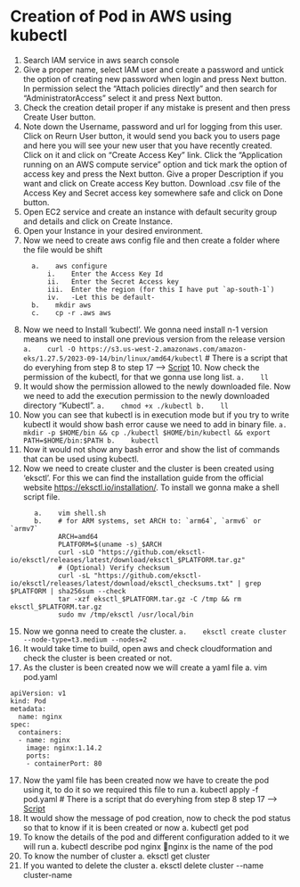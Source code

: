 # Creation of Pod in AWS using kubectl

1.	Search IAM service in aws search console
2.	Give a proper name, select IAM user and create a password and untick the option of creating new password when login and press Next button. In permission select the “Attach policies directly” and then search for “AdministratorAccess” select it and press Next button.
3.	Check the creation detail proper if any mistake is present and then press Create User button.
4.	Note down the Username, password and url for logging from this user. Click on Reurn User button, it would send you back you to users page and here you will see your new user that you have recently created. Click on it and click on “Create Access Key” link. Click the “Application running on an AWS compute service” option and tick mark the option of access key and press the Next button. Give a proper Description if you want and click on Create access Key button. Download .csv file of the Access Key and Secret access key somewhere safe and click on Done button.
5.	 Open EC2 service and create an instance with default security group and details and click on Create Instance.
6.	Open your Instance in your desired environment.
7.	Now we need to create aws config file and then create a folder where the file would be shift
	```
      a.	aws configure
          i.	Enter the Access Key Id
          ii.	Enter the Secret Access key 
          iii.	Enter the region (for this I have put `ap-south-1`)
          iv.	-Let this be default-
      b.	mkdir aws
      c.	cp -r .aws aws
  	```
8.	 Now we need to Install ‘kubectl’. We gonna need install n-1 version means we need to install one previous version from the release version
  ``
      a.	curl -O https://s3.us-west-2.amazonaws.com/amazon-eks/1.27.5/2023-09-14/bin/linux/amd64/kubectl
   ``  # There is a script that do everyhing from step 8 to step 17 --> [Script](https://github.com/Vaibhav-Shewale/fdec/blob/main/Shell%20Scripting/Kubect_eksctl%20%26%20cluster%20creation.md)
    10.	Now check the permission of the kubectl, for that we gonna use long list.
    ``
      a.	ll
    ``
11.	It would show the permission allowed to the newly downloaded file. Now we need to add the execution permission to the newly downloaded directory “Kubectl”.
    ``
      a.	chmod +x ./kubectl
      b.	ll
    ``
12.	Now you can see that kubectl is in execution mode but if you try to write kubectl it would show bash error cause we need to add in binary file.
      ``
      a.	mkdir -p $HOME/bin && cp ./kubectl $HOME/bin/kubectl && export PATH=$HOME/bin:$PATH
      b.	kubectl ``
13.	Now it would not show any bash error and show the list of commands that can be used using kubectl.
14.	Now we need to create cluster and the cluster is been created using ‘eksctl’. For this we can find the installation guide from the official website https://eksctl.io/installation/. To install we gonna make a shell script file.
```
      a.	vim shell.sh
      b.	# for ARM systems, set ARCH to: `arm64`, `armv6` or `armv7`
            ARCH=amd64
            PLATFORM=$(uname -s)_$ARCH
            curl -sLO "https://github.com/eksctl-io/eksctl/releases/latest/download/eksctl_$PLATFORM.tar.gz"
            # (Optional) Verify checksum
            curl -sL "https://github.com/eksctl-io/eksctl/releases/latest/download/eksctl_checksums.txt" | grep $PLATFORM | sha256sum --check
            tar -xzf eksctl_$PLATFORM.tar.gz -C /tmp && rm eksctl_$PLATFORM.tar.gz
            sudo mv /tmp/eksctl /usr/local/bin
```
15.	Now we gonna need to create the cluster.
	``
      a.	eksctl create cluster --node-type=t3.medium --nodes=2
   	``
16.	It would take time to build, open aws and check cloudformation and check the cluster is been created or not.
17.	As the cluster is been created now we will create a yaml file 
      a.	vim pod.yaml
```
apiVersion: v1
kind: Pod
metadata:
  name: nginx
spec:
  containers:
  - name: nginx
    image: nginx:1.14.2
    ports:
    - containerPort: 80
```
17.	Now the yaml file has been created now we have to create the pod using it, to do it so we required this file to run
      a.	kubectl apply -f pod.yaml       # There is a script that do everyhing from step 8 step 17 --> [Script](https://github.com/Vaibhav-Shewale/fdec/blob/main/Shell%20Scripting/Kubect_eksctl%20%26%20cluster%20creation.md)
18.	It would show the message of pod creation, now to check the pod status so that to know if it is been created or now
      a.	kubectl get pod
19.	To know the details of the pod and different configuration added to it we will run
      a.	kubectl describe pod nginx nginx is the name of the pod
20.	To know the number of cluster 
      a.	eksctl get cluster 
21.	If you wanted to delete the cluster 
      a.	eksctl delete cluster --name cluster-name
